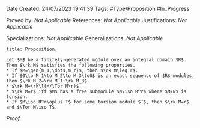 <div class="topSpace"></div>

Date Created: 24/07/2023 19:41:39
Tags: #Type/Proposition #In_Progress

Proved by: <i>Not Applicable</i>
References: <i>Not Applicable</i>
Justifications: <i>Not Applicable</i>

Specializations: <i>Not Applicable</i>
Generalizations: <i>Not Applicable</i>

``` ad-Proposition
title: Proposition.

Let $M$ be a finitely-generated module over an integral domain $R$. Then $\rk M$ satisfies the following properties.
* If $M=\gen{m_1,\dots,m_r}$, then $\rk M\leq r$.
* If $0\to M_1\to M_2\to M_3\to0$ is an exact sequence of $R$-modules, then $\rk M_2=\rk M_1+\rk M_3$.
* $\rk M=\rk\l(M/\Tor M\r)$.
* $\rk M=r$ iff $M$ has a free submodule $N\iso R^r$ where $M/N$ is torsion.
* If $M\iso R^r\oplus T$ for some torsion module $T$, then $\rk M=r$ and $\Tor M\iso T$.

```

<i>Proof.</i> 
